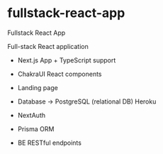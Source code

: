 # fullstack-react-app
Fullstack React App

Full-stack React application


* Next.js App + TypeScript support
* ChakraUI React components
* Landing page

* Database -> PostgreSQL (relational DB) Heroku
* NextAuth
* Prisma ORM
* BE RESTful endpoints

